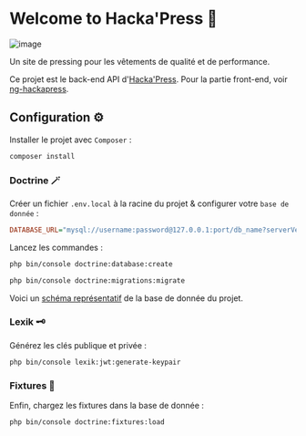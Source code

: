 # Welcome to Hacka'Press 🧺

![image](<https://img.shields.io/badge/Symfony-000000?style=for-the-badge&logo=Symfony&logoColor=white>)

Un site de pressing pour les vêtements de qualité et de performance.

Ce projet est le back-end API d'[Hacka'Press](<https://hackapress.you-dev.fr>). Pour la partie front-end, voir [ng-hackapress](<https://github.com/Younesasn/ng-hackapress.git>).

## Configuration ⚙️

Installer le projet avec `Composer` :
```bash
composer install
```

### Doctrine 🪄

Créer un fichier `.env.local` à la racine du projet & configurer votre `base de donnée` :
```ini
DATABASE_URL="mysql://username:password@127.0.0.1:port/db_name?serverVersion=8.0.32&charset=utf8mb4"
```

Lancez les commandes :
```bash
php bin/console doctrine:database:create
```
```bash
php bin/console doctrine:migrations:migrate
```

Voici un [schéma représentatif](<bdd.png>) de la base de donnée du projet.

### Lexik 🗝️

Générez les clés publique et privée :

```bash
php bin/console lexik:jwt:generate-keypair
```

### Fixtures 🚧

Enfin, chargez les fixtures dans la base de donnée :
```bash
php bin/console doctrine:fixtures:load
```